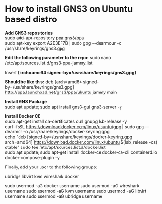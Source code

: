# How to install GNS3 on Ubuntu based distro </br>

**Add GNS3 repositories** <br>
sudo add-apt-repository ppa:gns3/ppa <br>
sudo apt-key export A2E3EF7B | sudo gpg --dearmour -o /usr/share/keyrings/gns3.gpg <br>

**Edit the following parameter to the repo:**
sudo nano /etc/apt/sources.list.d/gns3-ppa-jammy.list

Insert **[arch=amd64 signed-by=/usr/share/keyrings/gns3.gpg]** </br>

**Should be like this:** deb [arch=amd64 signed-by=/usr/share/keyrings/gns3.gpg] http://ppa.launchpad.net/gns3/ppa/ubuntu jammy main </br>

**Install GNS Package** </br>
sudo apt update; sudo apt install gns3-gui gns3-server -y

**Install Docker CE** <br>
sudo apt-get install ca-certificates curl gnupg lsb-release -y </br>
curl -fsSL https://download.docker.com/linux/ubuntu/gpg | sudo gpg --dearmor -o /usr/share/keyrings/docker-keyring.gpg </br>
echo "deb [signed-by=/usr/share/keyrings/docker-keyring.gpg arch=amd64] https://download.docker.com/linux/ubuntu $(lsb_release -cs) stable"|sudo tee /etc/apt/sources.list.d/docker.list </br>
sudo apt update; sudo apt-get install docker-ce docker-ce-cli containerd.io docker-compose-plugin -y </br>

Finally, add your user to the following groups:

ubridge libvirt kvm wireshark docker

sudo usermod -aG docker username
sudo usermod -aG wireshark username
sudo usermod -aG kvm username
sudo usermod -aG libvirt username
sudo usermod -aG ubridge username

